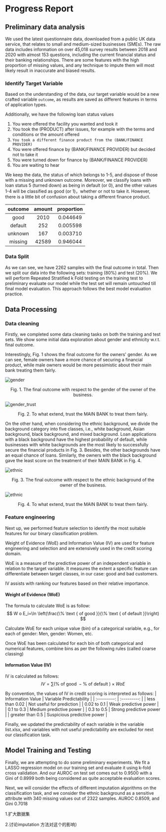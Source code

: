 # Progress Report

## Preliminary data analysis

We used the latest questionnaire data, downloaded from a public UK data service, that relates to small and medium-sized businesses (SMEs). The raw data includes information on over 45,018 survey results between 2018 and 2020 with almost 153 questions, including the current financial status and their banking relationships. There are some features with the high proportion of missing values, and any technique to impute them will most likely result in inaccurate and biased results.

### Identify Target Variable

Based on the understanding of the data, our target variable would be a new crafted variable `outcome`, as results are saved as different features in terms of application types.

Additionally, we have the following loan status values

1. You were offered the facility you wanted and took it
2. You took the (PRODUCT) after issues, for example with the terms and conditions or the amount offered
3. `You took a different finance product from the (BANK/FINANCE PROVIDER)`
4. You were offered finance by (BANK/FINANCE PROVIDER) but decided not to take it
5. You were turned down for finance by (BANK/FINANCE PROVIDER)
6. You are waiting to hear

We keep the data, the status of which belongs to 1-5, and dispose of those with a missing and unknown outcome. Moreover, we classify loans with loan status 5 (turned down) as being in default (or 0), and the other values 1-4 will be classified as good (or 1)，whether or not to take it. However, there is a little bit of confusion about taking a different finance product. 

| outcome | amount | proportion |
| :-----: | :----: | :--------: |
|  good   |  2010  |  0.044649  |
| default |  252   |  0.005598  |
| unknown |  167   |  0.003710  |
| missing | 42589  |  0.946044  |

### Data Split

As we can see, we have 2262 samples with the final outcome in total. Then we split our data into the following sets: training (80%) and test (20%). We will perform Repeated Stratified k Fold testing on the training test to preliminary evaluate our model while the test set will remain untouched till final model evaluation. This approach follows the best model evaluation practice.

## Data Processing 

### Data cleaning

Firstly, we completed some data cleaning tasks on both the training and test sets. We show some initial data exploration about gender and ethnicity w.r.t. final outcome. 

Interestingly, Fig. 1 shows the final outcome for the owners' gender. As we can see, female owners have a more chance of securing a financial product, while male owners would be more pessimistic about their main bank treating them fairly.

![gender](/home/tianle/Fairness/analysis/fig/gender.jpg)

<center>Fig. 1. The final outcome with respect to the gender of the owner of the business.</center>

![gender_trust](/home/tianle/Fairness/analysis/fig/gender_trust.jpg)

<center>Fig. 2. To what extend, trust the MAIN BANK to treat them fairly.</center>

On the other hand, when considering the ethnic background, we divide the background category into five classes, i.e., white background, Asian background, black background, and mixed background. Loan applications with a black background have the highest probability of default, while businesses with white backgrounds are the most likely to successfully secure the financial products in Fig. 3. Besides, the other backgrounds have an equal chance of loans. Similarly, the owners with the black background gave the least score on the treatment of their MAIN BANK in Fig. 4.

![ethnic](/home/tianle/Fairness/analysis/fig/ethnic.jpg)

<center>Fig. 3. The final outcome with respect to the ethnic background of the owner of the business.</center>



![ethnic](/home/tianle/Fairness/analysis/fig/ethnic_trust.jpg)

<center>Fig. 4. To what extend, trust the MAIN BANK to treat them fairly.</center>

### Feature engineering

Next up, we performed feature selection to identify the most suitable features for our binary classification problem.

Weight of Evidence (WoE) and Information Value (IV) are used for feature engineering and selection and are extensively used in the credit scoring domain.

WoE is a measure of the predictive power of an independent variable in relation to the target variable. It measures the extent a specific feature can differentiate between target classes, in our case: good and bad customers.

IV assists with ranking our features based on their relative importance.

#### Weight of Evidence (WoE)
The formula to calculate WoE is as follow:
$$
W o E_i=\ln \left(\frac{\% \text { of good }}{\% \text { of default }}\right)
$$

Calculate WoE for each unique value (bin) of a categorical variable, e.g., for each of gender: Men, gender: Women, etc.

Once WoE has been calculated for each bin of both categorical and numerical features, combine bins as per the following rules (called coarse classing)

#### Information Value (IV)
IV is calculated as follows:
$$
I V=\sum(\% \text { of good }-\% \text { of default }) \times W o E
$$

By convention, the values of IV in credit scoring is interpreted as follows:
| Information Value      | Variable Predictability |
| :---------: | :---------: |
| less than 0.02  | Not useful for prediction  |
| 0.02 to 0.1   | Weak predictive power        |
| 0.1 to 0.3   | Medium predictive power       |
| 0.3 to 0.5   | Strong predictive power       |
| greater than 0.5   | Suspicious predictive power |



Finally, we updated the predictability of each variable in the variable list.xlsx, and variables with not useful predictability are excluded for next our classification task.

## Model Training and Testing

Finally, we are attempting to do some preliminary experiments. We fit a LASSO regression model on our training set and evaluate it using k-fold cross validation. And our AUROC on test set comes out to 0.9500 with a Gini of 0.8999 both being considered as quite acceptable evaluation scores.

Next, we will consider the effects of different imputation algorithms on the classification task, and we consider the ethnic background as a sensitive attribute with 340 missing values out of 2322 samples. AUROC 0.8509, and Gini 0.7018



1.扩大数据集

2.讨论imputation 方法对这个的影响）



